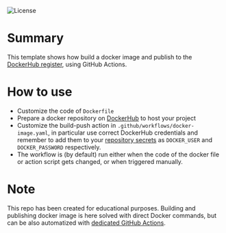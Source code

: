 ![License](https://img.shields.io/badge/License-Apache_2.0-blue.svg)

# Summary
This template shows how build a docker image and publish to the [DockerHub register](https://hub.docker.com/), using GitHub Actions.

# How to use

* Customize the code of `Dockerfile`
* Prepare a docker repository on [DockerHub](https://hub.docker.com/) to host your project
* Customize the build-push action in `.github/workflows/docker-image.yaml`, in particular use correct DockerHub credentials and remember to add them to your [repository secrets](https://docs.github.com/en/actions/security-guides/encrypted-secrets) as `DOCKER_USER` and `DOCKER_PASSWORD` respectively.
* The workflow is (by default) run either when the code of the docker file or action script gets changed, or when triggered manually.

# Note

This repo has been created for educational purposes. Building and publishing docker image is here solved with direct Docker commands, but can be also automatized with [dedicated GitHub Actions](https://github.com/docker/build-push-action).